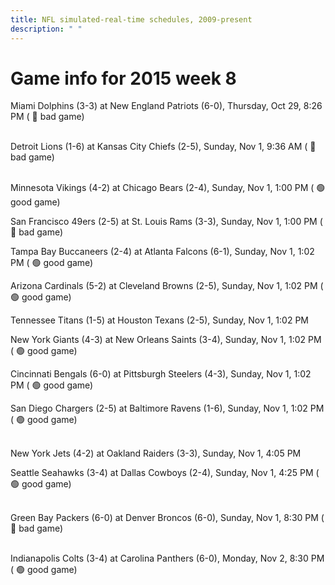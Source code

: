 ```yaml
---
title: NFL simulated-real-time schedules, 2009-present
description: " "
---
```


# Game info for 2015 week 8

Miami Dolphins (3-3) at New England Patriots (6-0), Thursday, Oct 29, 8:26 PM (	:red_circle: bad game)

<br/>Detroit Lions (1-6) at Kansas City Chiefs (2-5), Sunday, Nov 1, 9:36 AM (	:red_circle: bad game)

<br/>Minnesota Vikings (4-2) at Chicago Bears (2-4), Sunday, Nov 1, 1:00 PM (	:green_circle: good game)

San Francisco 49ers (2-5) at St. Louis Rams (3-3), Sunday, Nov 1, 1:00 PM (	:red_circle: bad game)

Tampa Bay Buccaneers (2-4) at Atlanta Falcons (6-1), Sunday, Nov 1, 1:02 PM (	:green_circle: good game)

Arizona Cardinals (5-2) at Cleveland Browns (2-5), Sunday, Nov 1, 1:02 PM (	:green_circle: good game)

Tennessee Titans (1-5) at Houston Texans (2-5), Sunday, Nov 1, 1:02 PM

New York Giants (4-3) at New Orleans Saints (3-4), Sunday, Nov 1, 1:02 PM (	:green_circle: good game)

Cincinnati Bengals (6-0) at Pittsburgh Steelers (4-3), Sunday, Nov 1, 1:02 PM (	:green_circle: good game)

San Diego Chargers (2-5) at Baltimore Ravens (1-6), Sunday, Nov 1, 1:02 PM (	:green_circle: good game)

<br/>New York Jets (4-2) at Oakland Raiders (3-3), Sunday, Nov 1, 4:05 PM

Seattle Seahawks (3-4) at Dallas Cowboys (2-4), Sunday, Nov 1, 4:25 PM (	:green_circle: good game)

<br/>Green Bay Packers (6-0) at Denver Broncos (6-0), Sunday, Nov 1, 8:30 PM (	:red_circle: bad game)

<br/>Indianapolis Colts (3-4) at Carolina Panthers (6-0), Monday, Nov 2, 8:30 PM (	:green_circle: good game)

